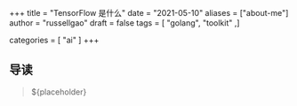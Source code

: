 +++
title = "TensorFlow 是什么"
date = "2021-05-10"
aliases = ["about-me"]
author = "russellgao"
draft = false
tags = [
    "golang",
    "toolkit"
,]

categories = [
    "ai"
]
+++

## 导读
> ${placeholder}

